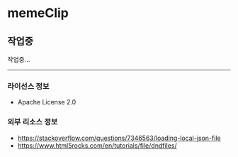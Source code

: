 # memeClip

## 작업중

작업중...

---

### 라이선스 정보

- Apache License 2.0

### 외부 리소스 정보

- <https://stackoverflow.com/questions/7346563/loading-local-json-file>
- <https://www.html5rocks.com/en/tutorials/file/dndfiles/>
